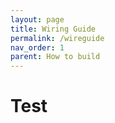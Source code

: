 ```yaml
---
layout: page
title: Wiring Guide
permalink: /wireguide
nav_order: 1
parent: How to build
---
```


# Test

